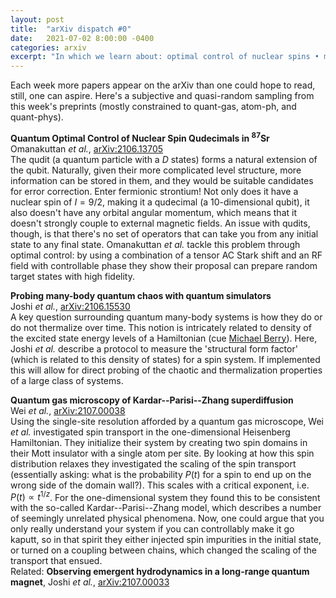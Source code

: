 ```yaml
---
layout: post
title:  "arXiv dispatch #0"
date:   2021-07-02 8:00:00 -0400
categories: arxiv
excerpt: "In which we learn about: optimal control of nuclear spins • many-body quantum chaology • spin transport under microscopes."
---
```


Each week more papers appear on the arXiv than one could hope to read, still, one can aspire. Here's a subjective and quasi-random sampling from this week's preprints (mostly constrained to quant-gas, atom-ph, and quant-phys).

**Quantum Optimal Control of Nuclear Spin Qudecimals in $^{87}$Sr**  
Omanakuttan *et al.*, [arXiv:2106.13705](https://arxiv.org/abs/2106.13705)  
The qudit (a quantum particle with a $D$ states) forms a natural extension of the qubit. Naturally, given their more complicated level structure, more information can be stored in them, and they would be suitable candidates for error correction. Enter fermionic strontium! Not only does it have a nuclear spin of $I = 9/2$, making it a qudecimal (a 10-dimensional qubit), it also doesn't have any orbital angular momentum, which means that it doesn't strongly couple to external magnetic fields. An issue with qudits, though, is that there's no set of operators that can take you from any initial state to any final state. Omanakuttan *et al.* tackle this problem through optimal control: by using a combination of a tensor AC Stark shift and an RF field with controllable phase they show their proposal can prepare random target states with high fidelity.

**Probing many-body quantum chaos with quantum simulators**  
Joshi *et al.*, [arXiv:2106.15530](https://arxiv.org/abs/2106.15530)  
A key question surrounding quantum many-body systems is how they do or do not thermalize over time. This notion is intricately related to density of the excited state energy levels of a Hamiltonian (cue [Michael Berry](https://doi.org/10.1098/rspa.1987.0109)). Here, Joshi *et al.* describe a protocol to measure the 'structural form factor' (which is related to this density of states) for a spin system. If implemented this will allow for direct probing of the chaotic and thermalization properties of a large class of systems.

**Quantum gas microscopy of Kardar--Parisi--Zhang superdiffusion**  
Wei *et al.*, [arXiv:2107.00038](https://arxiv.org/abs/2107.00038)  
Using the single-site resolution afforded by a quantum gas microscope, Wei *et al.* investigated spin transport in the one-dimensional Heisenberg Hamiltonian. They initialize their system by creating two spin domains in their Mott insulator with a single atom per site. By looking at how this spin distribution relaxes they investigated the scaling of the spin transport (essentially asking: what is the probability $P(t)$ for a spin to end up on the wrong side of the domain wall?). This scales with a critical exponent, i.e. $P(t) \propto t^{1/z}$. For the one-dimensional system they found this to be consistent with the so-called Kardar--Parisi--Zhang model, which describes a number of seemingly unrelated physical phenomena. Now, one could argue that you only really understand your system if you can controllably make it go kaputt, so in that spirit they either injected spin impurities in the initial state, or turned on a coupling between chains, which changed the scaling of the transport that ensued.  
Related: **Observing emergent hydrodynamics in a long-range quantum magnet**, Joshi *et al.*, [arXiv:2107.00033](https://arxiv.org/abs/2107.00033)